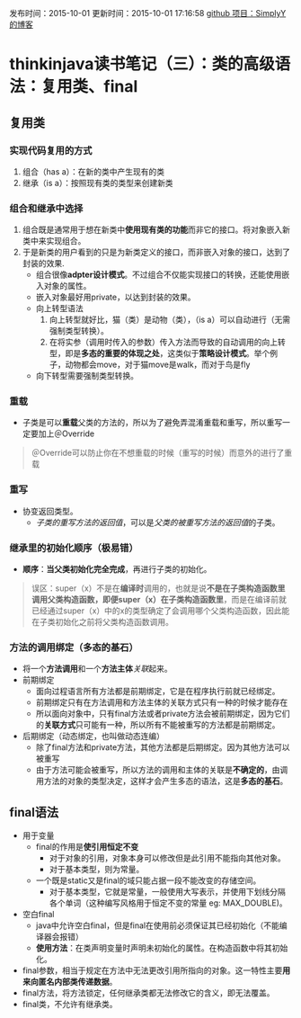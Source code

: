 发布时间：2015-10-01
更新时间：2015-10-01 17:16:58
[github 项目：SimplyY 的博客](https://github.com/SimplyY/Blog/)
# thinkinjava读书笔记（三）：类的高级语法：复用类、final
## 复用类
### 实现代码复用的方式
1. 组合（has a）：在新的类中产生现有的类
2. 继承（is a）：按照现有类的类型来创建新类

### 组合和继承中选择
1. 组合既是通常用于想在新类中**使用现有类的功能**而非它的接口。将对象嵌入新类中来实现组合。
2. 于是新类的用户看到的只是为新类定义的接口，而非嵌入对象的接口，达到了封装的效果.
    - 组合很像**adpter设计模式**。不过组合不仅能实现接口的转换，还能使用嵌入对象的属性。
    - 嵌入对象最好用private，以达到封装的效果。
    - 向上转型语法
        1. 向上转型就好比，猫（类）是动物（类），（is a）可以自动进行（无需强制类型转换）。
        2. 在将实参（调用时传入的参数）传入方法而导致的自动调用的向上转型，即是**多态的重要的体现之处**，这类似于**策略设计模式**。举个例子，动物都会move，对于猫move是walk，而对于鸟是fly
    - 向下转型需要强制类型转换。


### 重载
- 子类是可以**重载**父类的方法的，所以为了避免弄混淆重载和重写，所以重写一定要加上＠Override

> ＠Override可以防止你在不想重载的时候（重写的时候）而意外的进行了重载

### 重写
- 协变返回类型。
	- *子类的重写方法的返回值*，可以是*父类的被重写方法的返回值*的子类。


### **继承里的初始化顺序**（极易错）
- **顺序**：**当父类初始化完全完成**，再进行子类的初始化。

> 误区：super（x）不是在**编译时**调用的，也就是说**不是在子类构造函数里调用父类构造函数，即便super（x）在子类构造函数里**，而是在编译前就已经通过super（x）中的x的类型确定了会调用哪个父类构造函数，因此能在子类初始化之前将父类构造函数调用。

### 方法的调用绑定（**多态的基石**）
- 将一个**方法调用**和一个**方法主体***关联*起来。
- 前期绑定
	- 面向过程语言所有方法都是前期绑定，它是在程序执行前就已经绑定。
	- 前期绑定只有在方法调用和方法主体的关联方式只有一种的时候才能存在
	- 所以面向对象中，只有final方法或者private方法会被前期绑定，因为它们的**关联方式**只可能有一种，所以所有不能被重写的方法都是前期绑定。
- 后期绑定（动态绑定，也叫做动态连编）
	- 除了final方法和private方法，其他方法都是后期绑定。因为其他方法可以被重写
	- 由于方法可能会被重写，所以方法的调用和主体的关联是**不确定的**，由调用方法的对象的类型决定，这样才会产生多态的语法，这是**多态的基石**。

## final语法
- 用于变量
	- final的作用是**使引用恒定不变**
		- 对于对象的引用，对象本身可以修改但是此引用不能指向其他对象。
		- 对于基本类型，则为常量。
	- 一个既是static又是final的域只能占据一段不能改变的存储空间。
		- 对于基本类型，它就是常量，一般使用大写表示，并使用下划线分隔各个单词（这种编写风格用于恒定不变的常量 eg: MAX_DOUBLE)。
- 空白final
    - java中允许空白final，但是final在使用前必须保证其已经初始化（不能编译器会报错）
    - **使用方法**：在类声明变量时声明未初始化的属性。在构造函数中将其初始化。
- final参数，相当于规定在方法中无法更改引用所指向的对象。这一特性主要**用来向匿名内部类传递数据**。
- final方法，将方法锁定，任何继承类都无法修改它的含义，即无法覆盖。
- final类，不允许有继承类。
